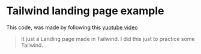 # Tailwind landing page example

This code, was made by following this [yuotube video](https://www.youtube.com/watch?v=dFgzHOX84xQ)

> It just a Landing page made in Tailwind.
> I did this just to practice some Tailwind.
